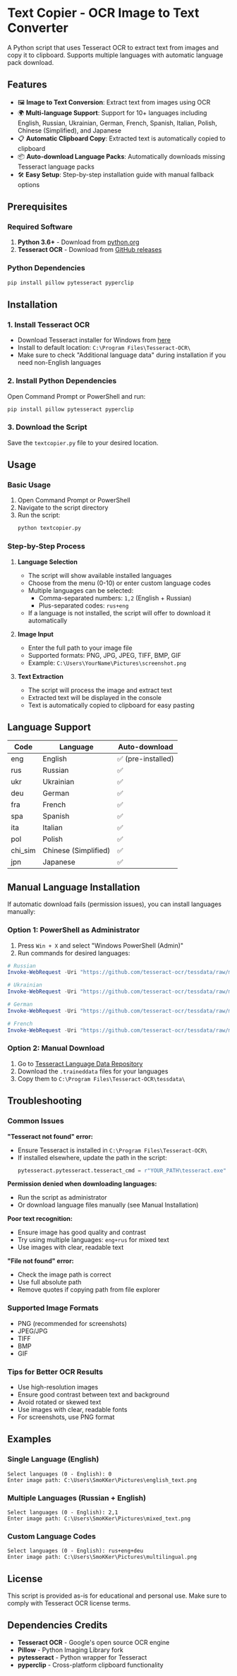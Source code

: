 # Text Copier - OCR Image to Text Converter

A Python script that uses Tesseract OCR to extract text from images and copy it to clipboard. Supports multiple languages with automatic language pack download.

## Features

- 🖼️ **Image to Text Conversion**: Extract text from images using OCR
- 🌍 **Multi-language Support**: Support for 10+ languages including English, Russian, Ukrainian, German, French, Spanish, Italian, Polish, Chinese (Simplified), and Japanese
- 📋 **Automatic Clipboard Copy**: Extracted text is automatically copied to clipboard
- 📦 **Auto-download Language Packs**: Automatically downloads missing Tesseract language packs
- 🛠️ **Easy Setup**: Step-by-step installation guide with manual fallback options

## Prerequisites

### Required Software
1. **Python 3.6+** - Download from [python.org](https://www.python.org/downloads/)
2. **Tesseract OCR** - Download from [GitHub releases](https://github.com/UB-Mannheim/tesseract/wiki)

### Python Dependencies
```bash
pip install pillow pytesseract pyperclip
```

## Installation

### 1. Install Tesseract OCR
- Download Tesseract installer for Windows from [here](https://github.com/UB-Mannheim/tesseract/wiki)
- Install to default location: `C:\Program Files\Tesseract-OCR\`
- Make sure to check "Additional language data" during installation if you need non-English languages

### 2. Install Python Dependencies
Open Command Prompt or PowerShell and run:
```bash
pip install pillow pytesseract pyperclip
```

### 3. Download the Script
Save the `textcopier.py` file to your desired location.

## Usage

### Basic Usage
1. Open Command Prompt or PowerShell
2. Navigate to the script directory
3. Run the script:
   ```bash
   python textcopier.py
   ```

### Step-by-Step Process

1. **Language Selection**
   - The script will show available installed languages
   - Choose from the menu (0-10) or enter custom language codes
   - Multiple languages can be selected:
     - Comma-separated numbers: `1,2` (English + Russian)
     - Plus-separated codes: `rus+eng`
   - If a language is not installed, the script will offer to download it automatically

2. **Image Input**
   - Enter the full path to your image file
   - Supported formats: PNG, JPG, JPEG, TIFF, BMP, GIF
   - Example: `C:\Users\YourName\Pictures\screenshot.png`

3. **Text Extraction**
   - The script will process the image and extract text
   - Extracted text will be displayed in the console
   - Text is automatically copied to clipboard for easy pasting

## Language Support

| Code | Language | Auto-download |
|------|----------|---------------|
| eng | English | ✅ (pre-installed) |
| rus | Russian | ✅ |
| ukr | Ukrainian | ✅ |
| deu | German | ✅ |
| fra | French | ✅ |
| spa | Spanish | ✅ |
| ita | Italian | ✅ |
| pol | Polish | ✅ |
| chi_sim | Chinese (Simplified) | ✅ |
| jpn | Japanese | ✅ |

## Manual Language Installation

If automatic download fails (permission issues), you can install languages manually:

### Option 1: PowerShell as Administrator
1. Press `Win + X` and select "Windows PowerShell (Admin)"
2. Run commands for desired languages:

```powershell
# Russian
Invoke-WebRequest -Uri "https://github.com/tesseract-ocr/tessdata/raw/main/rus.traineddata" -OutFile "C:\Program Files\Tesseract-OCR\tessdata\rus.traineddata"

# Ukrainian
Invoke-WebRequest -Uri "https://github.com/tesseract-ocr/tessdata/raw/main/ukr.traineddata" -OutFile "C:\Program Files\Tesseract-OCR\tessdata\ukr.traineddata"

# German
Invoke-WebRequest -Uri "https://github.com/tesseract-ocr/tessdata/raw/main/deu.traineddata" -OutFile "C:\Program Files\Tesseract-OCR\tessdata\deu.traineddata"

# French
Invoke-WebRequest -Uri "https://github.com/tesseract-ocr/tessdata/raw/main/fra.traineddata" -OutFile "C:\Program Files\Tesseract-OCR\tessdata\fra.traineddata"
```

### Option 2: Manual Download
1. Go to [Tesseract Language Data Repository](https://github.com/tesseract-ocr/tessdata)
2. Download the `.traineddata` files for your languages
3. Copy them to `C:\Program Files\Tesseract-OCR\tessdata\`

## Troubleshooting

### Common Issues

**"Tesseract not found" error:**
- Ensure Tesseract is installed in `C:\Program Files\Tesseract-OCR\`
- If installed elsewhere, update the path in the script:
  ```python
  pytesseract.pytesseract.tesseract_cmd = r"YOUR_PATH\tesseract.exe"
  ```

**Permission denied when downloading languages:**
- Run the script as administrator
- Or download language files manually (see Manual Installation)

**Poor text recognition:**
- Ensure image has good quality and contrast
- Try using multiple languages: `eng+rus` for mixed text
- Use images with clear, readable text

**"File not found" error:**
- Check the image path is correct
- Use full absolute path
- Remove quotes if copying path from file explorer

### Supported Image Formats
- PNG (recommended for screenshots)
- JPEG/JPG
- TIFF
- BMP
- GIF

### Tips for Better OCR Results
- Use high-resolution images
- Ensure good contrast between text and background
- Avoid rotated or skewed text
- Use images with clear, readable fonts
- For screenshots, use PNG format

## Examples

### Single Language (English)
```
Select languages (0 - English): 0
Enter image path: C:\Users\SmoKKer\Pictures\english_text.png
```

### Multiple Languages (Russian + English)
```
Select languages (0 - English): 2,1
Enter image path: C:\Users\SmoKKer\Pictures\mixed_text.png
```

### Custom Language Codes
```
Select languages (0 - English): rus+eng+deu
Enter image path: C:\Users\SmoKKer\Pictures\multilingual.png
```

## License

This script is provided as-is for educational and personal use. Make sure to comply with Tesseract OCR license terms.

## Dependencies Credits

- **Tesseract OCR** - Google's open source OCR engine
- **Pillow** - Python Imaging Library fork
- **pytesseract** - Python wrapper for Tesseract
- **pyperclip** - Cross-platform clipboard functionality
